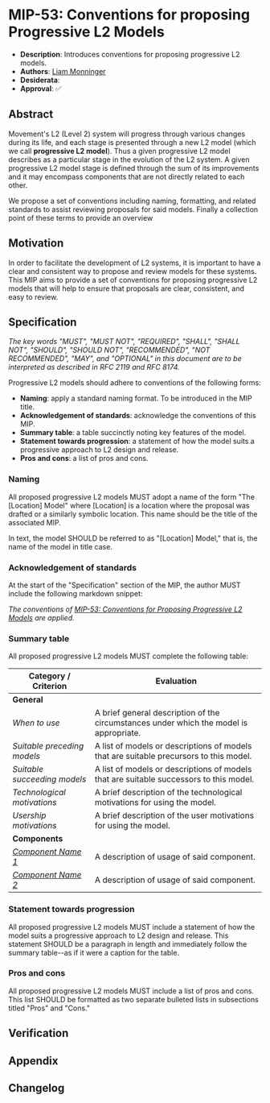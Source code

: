 # MIP-53: Conventions for proposing Progressive L2 Models

- **Description**: Introduces conventions for proposing progressive L2 models.
- **Authors**: [Liam Monninger](mailto:liam@movementlabs.xyz)
- **Desiderata**:
- **Approval**: :white_check_mark:

## Abstract

Movement's L2 (Level 2) system will progress through various changes during its life, and each stage is presented through a new L2 model (which we call **progressive L2 model**). Thus a given progressive L2 model describes as a particular stage in the evolution of the L2 system.  A given progressive L2 model stage is defined through the sum of its improvements and it may encompass components that are not directly related to each other.

We propose a set of conventions including naming, formatting, and related standards to assist reviewing proposals for said models. Finally a collection point of these terms to provide an overview

## Motivation

In order to facilitate the development of L2 systems, it is important to have a clear and consistent way to propose and review models for these systems. This MIP aims to provide a set of conventions for proposing progressive L2 models that will help to ensure that proposals are clear, consistent, and easy to review.

## Specification

_The key words "MUST", "MUST NOT", "REQUIRED", "SHALL", "SHALL NOT", "SHOULD", "SHOULD NOT", "RECOMMENDED", "NOT RECOMMENDED", "MAY", and "OPTIONAL" in this document are to be interpreted as described in RFC 2119 and RFC 8174._

Progressive L2 models should adhere to conventions of the following forms:

- **Naming**: apply a standard naming format. To be introduced in the MIP title.
- **Acknowledgement of standards**: acknowledge the conventions of this MIP.
- **Summary table**: a table succinctly noting key features of the model.
- **Statement towards progression**: a statement of how the model suits a progressive approach to L2 design and release.
- **Pros and cons**: a list of pros and cons.

### Naming

All proposed progressive L2 models MUST adopt a name of the form "The [Location] Model" where [Location] is a location where the proposal was drafted or a similarly symbolic location. This name should be the title of the associated MIP.

In text, the model SHOULD be referred to as "[Location] Model," that is, the name of the model in title case.

### Acknowledgement of standards

At the start of the "Specification" section of the MIP, the author MUST include the following markdown snippet:

_The conventions of [MIP-53: Conventions for Proposing Progressive L2 Models](../mip-53) are applied._

### Summary table

All proposed progressive L2 models MUST complete the following table:

| Category / Criterion | Evaluation |
|-----------|------------|
| **General** | |
| _When to use_ | A brief general description of the circumstances under which the model is appropriate. |
| _Suitable preceding models_ | A list of models or descriptions of models that are suitable precursors to this model. |
| _Suitable succeeding models_ | A list of models or descriptions of models that are suitable successors to this model. |
| _Technological motivations_ | A brief description of the technological motivations for using the model. |
| _Usership motivations_ | A brief description of the user motivations for using the model. |
| **Components** | |
| _[Component Name 1](link/to/component/design)_ | A description of usage of said component.  |
| _[Component Name 2](link/to/component/design)_ | A description of usage of said component.  |

### Statement towards progression

All proposed progressive L2 models MUST include a statement of how the model suits a progressive approach to L2 design and release. This statement SHOULD be a paragraph in length and immediately follow the summary table--as if it were a caption for the table.

### Pros and cons

All proposed progressive L2 models MUST include a list of pros and cons. This list SHOULD be formatted as two separate bulleted lists in subsections titled "Pros" and "Cons."

## Verification

## Appendix

## Changelog
